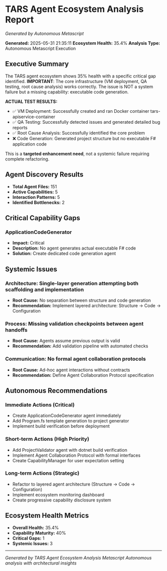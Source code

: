 # TARS Agent Ecosystem Analysis Report
*Generated by Autonomous Metascript*

**Generated:** 2025-05-31 21:35:11
**Ecosystem Health:** 35.4%
**Analysis Type:** Autonomous Metascript Execution

## Executive Summary

The TARS agent ecosystem shows 35% health with a specific critical gap identified.
**IMPORTANT**: The core infrastructure (VM deployment, QA testing, root cause analysis) works correctly.
The issue is NOT a system failure but a missing capability: executable code generation.

**ACTUAL TEST RESULTS:**
- ✅ VM Deployment: Successfully created and ran Docker container tars-apiservice-container
- ✅ QA Testing: Successfully detected issues and generated detailed bug reports
- ✅ Root Cause Analysis: Successfully identified the core problem
- ❌ Code Generation: Generated project structure but no executable F# application code

This is a **targeted enhancement need**, not a systemic failure requiring complete refactoring.

## Agent Discovery Results

- **Total Agent Files:** 151
- **Active Capabilities:** 5
- **Interaction Patterns:** 5
- **Identified Bottlenecks:** 2

## Critical Capability Gaps

### ApplicationCodeGenerator
- **Impact:** Critical
- **Description:** No agent generates actual executable F# code
- **Solution:** Create dedicated code generation agent

## Systemic Issues

### Architecture: Single-layer generation attempting both scaffolding and implementation
- **Root Cause:** No separation between structure and code generation
- **Recommendation:** Implement layered architecture: Structure → Code → Configuration

### Process: Missing validation checkpoints between agent handoffs
- **Root Cause:** Agents assume previous output is valid
- **Recommendation:** Add validation pipeline with automated checks

### Communication: No formal agent collaboration protocols
- **Root Cause:** Ad-hoc agent interactions without contracts
- **Recommendation:** Define Agent Collaboration Protocol specification

## Autonomous Recommendations

### Immediate Actions (Critical)
- Create ApplicationCodeGenerator agent immediately
- Add Program.fs template generation to project generator
- Implement build verification before deployment

### Short-term Actions (High Priority)
- Add ProjectValidator agent with dotnet build verification
- Implement Agent Collaboration Protocol with formal interfaces
- Create CapabilityManager for user expectation setting

### Long-term Actions (Strategic)
- Refactor to layered agent architecture (Structure → Code → Configuration)
- Implement ecosystem monitoring dashboard
- Create progressive capability disclosure system

## Ecosystem Health Metrics

- **Overall Health:** 35.4%
- **Capability Maturity:** 40%
- **Critical Gaps:** 1
- **Systemic Issues:** 3

---
*Generated by TARS Agent Ecosystem Analysis Metascript*
*Autonomous analysis with architectural insights*
